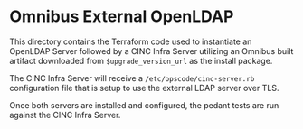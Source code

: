 # Omnibus External OpenLDAP

This directory contains the Terraform code used to instantiate an OpenLDAP Server followed by a CINC Infra Server utilizing an Omnibus built artifact downloaded from `$upgrade_version_url` as the install package.

The CINC Infra Server will receive a `/etc/opscode/cinc-server.rb` configuration file that is setup to use the external LDAP server over TLS.

Once both servers are installed and configured, the pedant tests are run against the CINC Infra Server.
